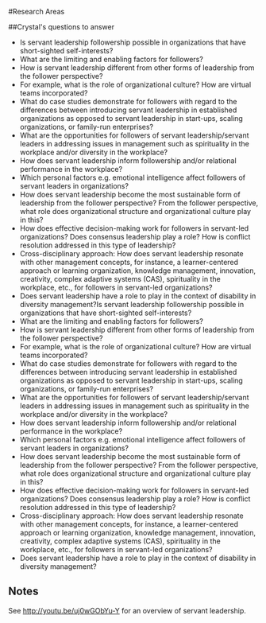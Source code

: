#Research Areas

##Crystal's questions to answer

* Is servant leadership followership possible in organizations that have short-sighted self-interests?
* What are the limiting and enabling factors for followers?
* How is servant leadership different from other forms of leadership from the follower perspective? 
* For example, what is the role of organizational culture? How are virtual teams incorporated?
* What do case studies demonstrate for followers with regard to the differences between introducing servant leadership in established organizations as opposed to servant leadership in start-ups, scaling organizations, or family-run enterprises?
* What are the opportunities for followers of servant leadership/servant leaders in addressing issues in management such as spirituality in the workplace and/or diversity in the workplace?
* How does servant leadership inform followership and/or relational performance in the workplace?
* Which personal factors e.g. emotional intelligence affect followers of servant leaders in organizations? 
* How does servant leadership become the most sustainable form of leadership from the follower perspective? From the follower perspective, what role does organizational structure and organizational culture play in this? 
* How does effective decision-making work for followers in servant-led organizations? Does consensus leadership play a role? How is conflict resolution addressed in this type of leadership?
* Cross-disciplinary approach: How does servant leadership resonate with other management concepts, for instance, a learner-centered approach or learning organization, knowledge management, innovation, creativity, complex adaptive systems (CAS), spirituality in the workplace, etc., for followers in servant-led organizations?
* Does servant leadership have a role to play in the context of disability in diversity management?Is servant leadership followership possible in organizations that have short-sighted self-interests?
* What are the limiting and enabling factors for followers?
* How is servant leadership different from other forms of leadership from the follower perspective? 
* For example, what is the role of organizational culture? How are virtual teams incorporated?
* What do case studies demonstrate for followers with regard to the differences between introducing servant leadership in established organizations as opposed to servant leadership in start-ups, scaling organizations, or family-run enterprises?
* What are the opportunities for followers of servant leadership/servant leaders in addressing issues in management such as spirituality in the workplace and/or diversity in the workplace?
* How does servant leadership inform followership and/or relational performance in the workplace?
* Which personal factors e.g. emotional intelligence affect followers of servant leaders in organizations? 
* How does servant leadership become the most sustainable form of leadership from the follower perspective? From the follower perspective, what role does organizational structure and organizational culture play in this? 
* How does effective decision-making work for followers in servant-led organizations? Does consensus leadership play a role? How is conflict resolution addressed in this type of leadership?
* Cross-disciplinary approach: How does servant leadership resonate with other management concepts, for instance, a learner-centered approach or learning organization, knowledge management, innovation, creativity, complex adaptive systems (CAS), spirituality in the workplace, etc., for followers in servant-led organizations?
* Does servant leadership have a role to play in the context of disability in diversity management?

## Notes

See http://youtu.be/uj0wGObYu-Y for an overview of servant leadership.
